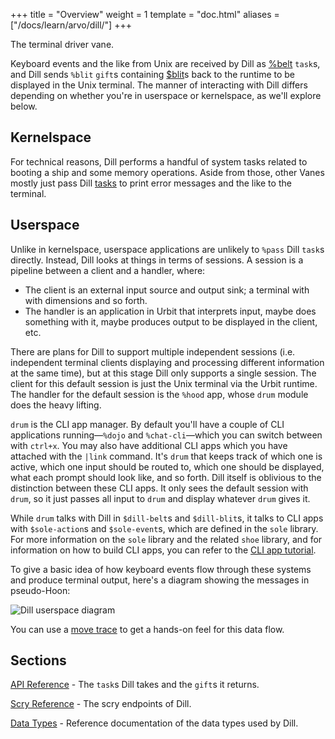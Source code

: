 +++
title = "Overview"
weight = 1
template = "doc.html"
aliases = ["/docs/learn/arvo/dill/"]
+++

The terminal driver vane.

Keyboard events and the like from Unix are received by Dill as [%belt](/reference/arvo/dill/tasks#belt) `task`s, and Dill sends `%blit` `gift`s containing [$blit](/reference/arvo/dill/data-types#blit)s back to the runtime to be displayed in the Unix terminal. The manner of interacting with Dill differs depending on whether you're in userspace or kernelspace, as we'll explore below.

## Kernelspace

For technical reasons, Dill performs a handful of system tasks related to booting a ship and some memory operations. Aside from those, other Vanes mostly just pass Dill [tasks](/reference/arvo/dill/tasks) to print error messages and the like to the terminal.

## Userspace

Unlike in kernelspace, userspace applications are unlikely to `%pass` Dill `task`s directly. Instead, Dill looks at things in terms of sessions. A session is a pipeline between a client and a handler, where:

- The client is an external input source and output sink; a terminal with with dimensions and so forth.
- The handler is an application in Urbit that interprets input, maybe does something with it, maybe produces output to be displayed in the client, etc.

There are plans for Dill to support multiple independent sessions (i.e. independent terminal clients displaying and processing different information at the same time), but at this stage Dill only supports a single session. The client for this default session is just the Unix terminal via the Urbit runtime. The handler for the default session is the `%hood` app, whose `drum` module does the heavy lifting.

`drum` is the CLI app manager. By default you'll have a couple of CLI applications running—`%dojo` and `%chat-cli`—which you can switch between with `ctrl+x`. You may also have additional CLI apps which you have attached with the `|link` command. It's `drum` that keeps track of which one is active, which one input should be routed to, which one should be displayed, what each prompt should look like, and so forth. Dill itself is oblivious to the distinction between these CLI apps. It only sees the default session with `drum`, so it just passes all input to `drum` and display whatever `drum` gives it.

While `drum` talks with Dill in `$dill-belt`s and `$dill-blit`s, it talks to CLI apps with `$sole-action`s and `$sole-event`s, which are defined in the `sole` library. For more information on the `sole` library and the related `shoe` library, and for information on how to build CLI apps, you can refer to the [CLI app tutorial](/guides/additional/hoon/cli-tutorial).

To give a basic idea of how keyboard events flow through these systems and produce terminal output, here's a diagram showing the messages in pseudo-Hoon:

![Dill userspace diagram](https://media.urbit.org/reference/arvo/dill/dill-userspace.svg)

You can use a [move trace](/reference/arvo/tutorials/move-trace) to get a hands-on feel for this data flow.

## Sections

[API Reference](/reference/arvo/dill/tasks) - The `task`s Dill takes and the `gift`s it returns.

[Scry Reference](/reference/arvo/dill/scry) - The scry endpoints of Dill.

[Data Types](/reference/arvo/dill/data-types) - Reference documentation of the data types used by Dill.
